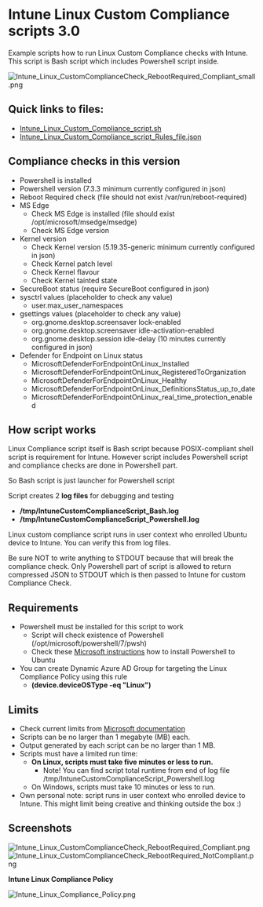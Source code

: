 # Intune Linux Custom Compliance scripts 3.0
Example scripts how to run Linux Custom Compliance checks with Intune.
This script is Bash script which includes Powershell script inside.

![Intune_Linux_CustomComplianceCheck_RebootRequired_Compliant_small.png](https://github.com/petripaavola/Intune/blob/master/Linux/pics/Intune_Linux_CustomComplianceCheck_RebootRequired_Compliant_small.png)

## Quick links to files:
* [Intune_Linux_Custom_Compliance_script.sh](https://github.com/petripaavola/Intune/blob/master/Linux/Intune_Linux_Custom_Compliance_script.sh)
* [Intune_Linux_Custom_Compliance_script_Rules_file.json](https://github.com/petripaavola/Intune/blob/master/Linux/Intune_Linux_Custom_Compliance_script_Rules_file.json)

## Compliance checks in this version
*	Powershell is installed
*	Powershell version (7.3.3 minimum currently configured in json)
*	Reboot Required check (file should not exist /var/run/reboot-required)
* MS Edge
  * Check MS Edge is installed (file should exist /opt/microsoft/msedge/msedge)
  *	Check MS Edge version
* Kernel version
  *	Check Kernel version (5.19.35-generic minimum currently configured in json)
  *	Check Kernel patch level
  *	Check Kernel flavour
  *	Check Kernel tainted state
*	SecureBoot status (require SecureBoot configured in json)
* sysctrl values (placeholder to check any value)
  *	user.max_user_namespaces
* gsettings values  (placeholder to check any value)
  *	org.gnome.desktop.screensaver lock-enabled
  * org.gnome.desktop.screensaver idle-activation-enabled
  * org.gnome.desktop.session idle-delay (10 minutes currently configured in json)
* Defender for Endpoint on Linux status
  * MicrosoftDefenderForEndpointOnLinux_Installed
  * MicrosoftDefenderForEndpointOnLinux_RegisteredToOrganization
  * MicrosoftDefenderForEndpointOnLinux_Healthy
  * MicrosoftDefenderForEndpointOnLinux_DefinitionsStatus_up_to_date
  * MicrosoftDefenderForEndpointOnLinux_real_time_protection_enabled

## How script works
Linux Compliance script itself is Bash script because POSIX-compliant shell script is requirement for Intune. However script includes Powershell script and compliance checks are done in Powershell part.

So Bash script is just launcher for Powershell script

Script creates 2 **log files** for debugging and testing
* **/tmp/IntuneCustomComplianceScript_Bash.log**
* **/tmp/IntuneCustomComplianceScript_Powershell.log**

Linux custom compliance script runs in user context who enrolled Ubuntu device to Intune. You can verify this from log files.

Be sure NOT to write anything to STDOUT because that will break the compliance check. Only Powershell part of script is allowed to return compressed JSON to STDOUT which is then passed to Intune for custom Compliance Check.

## Requirements
* Powershell must be installed for this script to work
  * Script will check existence of Powershell (/opt/microsoft/powershell/7/pwsh)
  * Check these [Microsoft instructions](https://learn.microsoft.com/en-us/powershell/scripting/install/install-ubuntu?view=powershell-7.2) how to install Powershell to Ubuntu
* You can create Dynamic Azure AD Group for targeting the Linux Compliance Policy using this rule
  * **(device.deviceOSType -eq "Linux")**

## Limits
* Check current limits from [Microsoft documentation](https://learn.microsoft.com/en-us/mem/intune/protect/compliance-custom-script#limits)
* Scripts can be no larger than 1 megabyte (MB) each.
* Output generated by each script can be no larger than 1 MB.
* Scripts must have a limited run time:
  * **On Linux, scripts must take five minutes or less to run.**
    * Note! You can find script total runtime from end of log file /tmp/IntuneCustomComplianceScript_Powershell.log
  * On Windows, scripts must take 10 minutes or less to run.
* Own personal note: script runs in user context who enrolled device to Intune. This might limit being creative and thinking outside the box :)

## Screenshots
![Intune_Linux_CustomComplianceCheck_RebootRequired_Compliant.png](https://github.com/petripaavola/Intune/blob/master/Linux/pics/Intune_Linux_CustomComplianceCheck_RebootRequired_Compliant.png)
![Intune_Linux_CustomComplianceCheck_RebootRequired_NotCompliant.png](https://github.com/petripaavola/Intune/blob/master/Linux/pics/Intune_Linux_CustomComplianceCheck_RebootRequired_NotCompliant.png)

**Intune Linux Compliance Policy**

![Intune_Linux_Compliance_Policy.png](https://github.com/petripaavola/Intune/blob/master/Linux/pics/Intune_Linux_Compliance_Policy.png)
